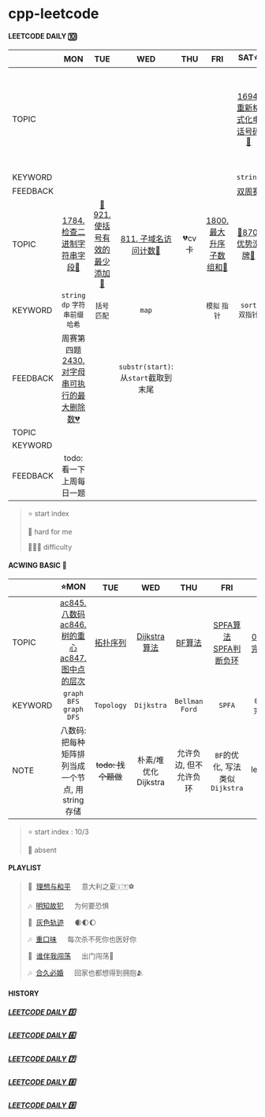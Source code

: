 # cpp-leetcode

#### LEETCODE DAILY 🔟
|        |MON|TUE|WED|THU|FRI|SAT⭐|SUN|
|  ---   |:-:|:-:|:-:|:-:|:-:|:-:|:-:|
|TOPIC   ||||||[1694. 重新格式化电话号码💚](/workspace/1694.%E9%87%8D%E6%96%B0%E6%A0%BC%E5%BC%8F%E5%8C%96%E7%94%B5%E8%AF%9D%E5%8F%B7%E7%A0%81.cpp)|[📌777. 在LR字符串中交换相邻字符🧡](/workspace/777.%E5%9C%A8lr%E5%AD%97%E7%AC%A6%E4%B8%B2%E4%B8%AD%E4%BA%A4%E6%8D%A2%E7%9B%B8%E9%82%BB%E5%AD%97%E7%AC%A6.cpp)|
|KEYWORD    |   |   |   |   |   |`string`|`swap`|
|FEEDBACK|   |   |   |   |   |[双周赛](/record/Oct-Biweek-1.md)|[周赛](/record/Oct-Weekly-1.md)|
|TOPIC   |[1784. 检查二进制字符串字段💚](/workspace/1784.%E6%A3%80%E6%9F%A5%E4%BA%8C%E8%BF%9B%E5%88%B6%E5%AD%97%E7%AC%A6%E4%B8%B2%E5%AD%97%E6%AE%B5.cpp)|[📌921. 使括号有效的最少添加🧡](/workspace/921.%E4%BD%BF%E6%8B%AC%E5%8F%B7%E6%9C%89%E6%95%88%E7%9A%84%E6%9C%80%E5%B0%91%E6%B7%BB%E5%8A%A0.cpp)|[811. 子域名访问计数🧡](/workspace/811.%E5%AD%90%E5%9F%9F%E5%90%8D%E8%AE%BF%E9%97%AE%E8%AE%A1%E6%95%B0.cpp)|💔cv卡|[1800. 最大升序子数组和💚](/workspace/1800.%E6%9C%80%E5%A4%A7%E5%8D%87%E5%BA%8F%E5%AD%90%E6%95%B0%E7%BB%84%E5%92%8C.cpp)|[📌870. 优势洗牌🧡](/workspace/870.%E4%BC%98%E5%8A%BF%E6%B4%97%E7%89%8C.cpp)|[📌856. 括号的分数🧡](/workspace/856.%E6%8B%AC%E5%8F%B7%E7%9A%84%E5%88%86%E6%95%B0.cpp)|
|KEYWORD |`string`<br/>`dp` `字符串前缀哈希`|`括号匹配`|`map`|  |`模拟` `指针`|`sort` `双指针`|`stack`|
|FEEDBACK|周赛第四题<br/>[2430. 对字母串可执行的最大删除数💔](/acwing/Section%202/acwing%20-%20%E5%AD%97%E7%AC%A6%E4%B8%B2%E5%89%8D%E7%BC%80%E5%93%88%E5%B8%8C.md)|   |`substr(start)`: 从`start`截取到末尾|   |   |   |[周赛](/record/Oct-Weekly-2.md)划水<br/>每日一题也不好做😠|
|TOPIC   ||||||||
|KEYWORD ||||||||
|FEEDBACK|todo: 看一下上周每日一题|||||||


> ⭐ start index
> 
> 📌 hard for me
> 
> 💚🧡💔 difficulty


#### ACWING BASIC 🦄
|        |⭐MON|TUE|WED|THU|FRI|SAT|SUN|
|  ---   |:-:|:-:|:-:|:-:|:-:|:-:|:-:|
|TOPIC   |[ac845. 八数码](/acwing/Section%203/2_%E5%85%AB%E6%95%B0%E7%A0%81.cpp)<br/>[ac846. 树的重心](/acwing/Section%203/3_%E6%A0%91%E7%9A%84%E9%87%8D%E5%BF%83.cpp)<br/>[ac847. 图中点的层次](/acwing/Section%203/4_%E5%9B%BE%E4%B8%AD%E7%82%B9%E7%9A%84%E5%B1%82%E6%AC%A1_BFS.cpp)|[拓扑序列](/acwing/Section%203/acwing%20-%20%E6%8B%93%E6%89%91%E5%BA%8F%E5%88%97.md)|[Dijkstra算法](/acwing/Section%203/acwing%20-%20%E6%9C%80%E7%9F%AD%E8%B7%AF%E9%97%AE%E9%A2%98%20-%20Dijkstra.md)|[BF算法](/acwing/Section%203/acwing%20-%20最短路问题%20-%20Bellman%20Ford.md)|[SPFA算法](/acwing/Section%203/acwing%20-%20最短路问题%20-%20SPFA.md)<br/>[SPFA判断负环](/acwing/Section%203/8_SPFA判断负环.cpp)|[0-1背包](/markdown/%E4%B8%93%E9%A2%98%20-%200-1%E8%83%8C%E5%8C%85.md)<br/>[完全背包](/markdown/%E4%B8%93%E9%A2%98%20-%20%E5%AE%8C%E5%85%A8%E8%83%8C%E5%8C%85.md)|复习[路径问题](/markdown/%E4%B8%93%E9%A2%98%20-%20DP%20-%20%E8%B7%AF%E5%BE%84%E9%97%AE%E9%A2%98.md)|
|KEYWORD |`graph BFS`<br/>`graph DFS`|`Topology`|`Dijkstra`|`Bellman Ford`|`SPFA`|`0-1背包`<br/>`完全背包`|`路径问题`|
|NOTE    |八数码: 把每种矩阵排列当成一个节点, 用string存储|~~todo: 找个题做~~|朴素/堆优化Dijkstra|允许负边, 但不允许负环|`BF`的优化, 写法类似`Dijkstra`|todo: leetcode背包|todo: 周赛第四题|

> ⭐ start index : 10/3
> 
> 📅 absent


#### PLAYLIST
> 🎵&nbsp; [理想与和平](https://c.y.qq.com/base/fcgi-bin/u?__=qhAnLq) &emsp; 意大利之夏🇮🇹⚽️
> 
> 🎶&nbsp; [明知故犯](https://c.y.qq.com/base/fcgi-bin/u?__=PIlt1J) &emsp; 为何要恐惧
> 
> 🎵&nbsp; [灰色轨迹](https://c.y.qq.com/base/fcgi-bin/u?__=2KAow) &emsp; 🌒🌓🌔
> 
> 🎶&nbsp; [重口味](https://c.y.qq.com/base/fcgi-bin/u?__=NGTgp43) &emsp; 每次杀不死你也医好你
> 
> 🎵&nbsp; [谁伴我闯荡](https://c.y.qq.com/base/fcgi-bin/u?__=slIip) &emsp; 出门闯荡🎒
> 
> 🎶&nbsp; [合久必婚](https://c.y.qq.com/base/fcgi-bin/u?__=HLgM54G) &emsp; 回家也都想得到拥抱🫂


#### HISTORY
##### [LEETCODE DAILY 5️⃣](/record/2022-05.md)

##### [LEETCODE DAILY 6️⃣](/record/2022-06.md)

##### [LEETCODE DAILY 7️⃣](/record/2022-07.md)

##### [LEETCODE DAILY 8️⃣](/record/2022-08.md)

##### [LEETCODE DAILY 9️⃣](/record/2022-09.md)